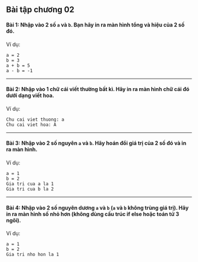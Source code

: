 ## Bài tập chương 02

#### Bài 1: Nhập vào 2 số `a` và `b`. Bạn hãy in ra màn hình tổng và hiệu của 2 số đó.

Ví dụ:

```
a = 2
b = 3
a + b = 5
a - b = -1
```

---

#### Bài 2: Nhập vào 1 chữ cái viết thường bất kì. Hãy in ra màn hình chữ cái đó dưới dạng viết hoa.

Ví dụ:

```
Chu cai viet thuong: a
Chu cai viet hoa: A
```

---

#### Bài 3: Nhập vào 2 số nguyên `a` và `b`. Hãy hoán đổi giá trị của 2 số đó và in ra màn hình.

Ví dụ:

```
a = 1
b = 2
Gia tri cua a la 1
Gia tri cua b la 2
```

---

#### Bài 4: Nhập vào 2 số nguyên dương `a` và `b` (`a` và `b` không trùng giá trị). Hãy in ra màn hình số nhỏ hơn (không dùng cấu trúc if else hoặc toán tử 3 ngôi).

Ví dụ:

```
a = 1
b = 2
Gia tri nho hon la 1
```
